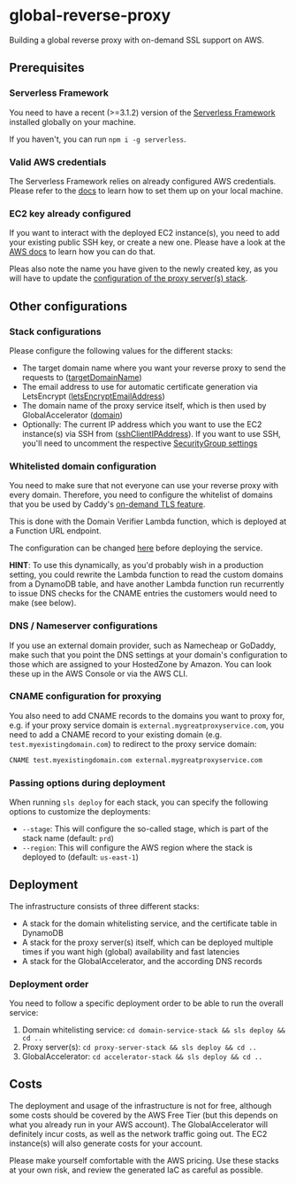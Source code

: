# global-reverse-proxy
Building a global reverse proxy with on-demand SSL support on AWS.

## Prerequisites

### Serverless Framework
You need to have a recent (>=3.1.2) version of the [Serverless Framework](https://goserverless.com) installed globally on your machine.

If you haven't, you can run `npm i -g serverless`.

### Valid AWS credentials
The Serverless Framework relies on already configured AWS credentials. Please refer to the [docs](https://www.serverless.com/framework/docs/providers/aws/guide/credentials/) to learn how to set them up on your local machine.

### EC2 key already configured
If you want to interact with the deployed EC2 instance(s), you need to add your existing public SSH key, or create a new one. Please have a look at the [AWS docs](https://docs.aws.amazon.com/AWSEC2/latest/UserGuide/create-key-pairs.html#how-to-generate-your-own-key-and-import-it-to-aws) to learn how you can do that.

Pleas also note the name you have given to the newly created key, as you will have to update the [configuration of the proxy server(s) stack](proxy-server-stack/serverless.yml#L15).

## Other configurations

### Stack configurations
Please configure the following values for the different stacks:
* The target domain name where you want your reverse proxy to send the requests to ([targetDomainName](proxy-server-stack/serverless.yml#L7))
* The email address to use for automatic certificate generation via LetsEncrypt ([letsEncryptEmailAddress](proxy-server-stack/serverless.yml#L8))
* The domain name of the proxy service itself, which is then used by GlobalAccelerator ([domain](accelerator-stack/serverless.yml#L6))
* Optionally: The current IP address which you want to use the EC2 instance(s) via SSH from ([sshClientIPAddress](proxy-server-stack/serverless.yml#L18)). If you want to use SSH, you'll need to uncomment the respective [SecurityGroup settings](proxy-server-stack/resources/ec2.yml#L54-L57)

### Whitelisted domain configuration
You need to make sure that not everyone can use your reverse proxy with every domain. Therefore, you need to configure the whitelist of domains that you be used by Caddy's [on-demand TLS feature](https://caddyserver.com/docs/automatic-https#on-demand-tls).

This is done with the Domain Verifier Lambda function, which is deployed at a Function URL endpoint.

The configuration can be changed [here](domain-service-stack/src/domainVerifier.js#L3-L6) before deploying the service.

**HINT**: To use this dynamically, as you'd probably wish in a production setting, you could rewrite the Lambda function to read the custom domains from a DynamoDB table, and have another Lambda function run recurrently to issue DNS checks for the CNAME entries the customers would need to make (see below).

### DNS / Nameserver configurations
If you use an external domain provider, such as Namecheap or GoDaddy, make such that you point the DNS settings at your domain's configuration to those which are assigned to your HostedZone by Amazon. You can look these up in the AWS Console or via the AWS CLI.

### CNAME configuration for proxying
You also need to add CNAME records to the domains you want to proxy for, e.g. if your proxy service domain is `external.mygreatproxyservice.com`, you need to add a CNAME record to your existing domain (e.g. `test.myexistingdomain.com`) to redirect to the proxy service domain:

```bash
CNAME test.myexistingdomain.com external.mygreatproxyservice.com
```

### Passing options during deployment
When running `sls deploy` for each stack, you can specify the following options to customize the deployments:
* `--stage`: This will configure the so-called stage, which is part of the stack name (default: `prd`)
* `--region`: This will configure the AWS region where the stack is deployed to (default: `us-east-1`)

## Deployment
The infrastructure consists of three different stacks:

* A stack for the domain whitelisting service, and the certificate table in DynamoDB
* A stack for the proxy server(s) itself, which can be deployed multiple times if you want high (global) availability and fast latencies
* A stack for the GlobalAccelerator, and the according DNS records

### Deployment order
You need to follow a specific deployment order to be able to run the overall service:

1. Domain whitelisting service: `cd domain-service-stack && sls deploy && cd ..`
2. Proxy server(s): `cd proxy-server-stack && sls deploy && cd ..`
3. GlobalAccelerator: `cd accelerator-stack && sls deploy && cd ..`

## Costs
The deployment and usage of the infrastructure is not for free, although some costs should be covered by the AWS Free Tier (but this depends on what you already run in your AWS account). The GlobalAccelerator will definitely incur costs, as well as the network traffic going out. The EC2 instance(s) will also generate costs for your account.

Please make yourself comfortable with the AWS pricing. Use these stacks at your own risk, and review the generated IaC as careful as possible.

